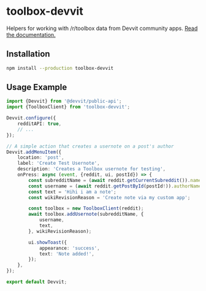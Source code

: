 # toolbox-devvit

Helpers for working with /r/toolbox data from Devvit community apps. [Read the documentation.](https://toolbox-team.github.io/toolbox-devvit/)

## Installation

```bash
npm install --production toolbox-devvit
```

## Usage Example

```ts
import {Devvit} from '@devvit/public-api';
import {ToolboxClient} from 'toolbox-devvit';

Devvit.configure({
	redditAPI: true,
	// ...
});

// A simple action that creates a usernote on a post's author
Devvit.addMenuItem({
	location: 'post',
	label: 'Create Test Usernote',
	description: 'Creates a Toolbox usernote for testing',
	onPress: async (event, {reddit, ui, postId}) => {
		const subredditName = (await reddit.getCurrentSubreddit()).name;
		const username = (await reddit.getPostById(postId!)).authorName;
		const text = 'Hihi i am a note';
		const wikiRevisionReason = 'Create note via my custom app';

		const toolbox = new ToolboxClient(reddit);
		await toolbox.addUsernote(subredditName, {
			username,
			text,
		}, wikiRevisionReason);

		ui.showToast({
			appearance: 'success',
			text: 'Note added!',
		});
	},
});

export default Devvit;
```
